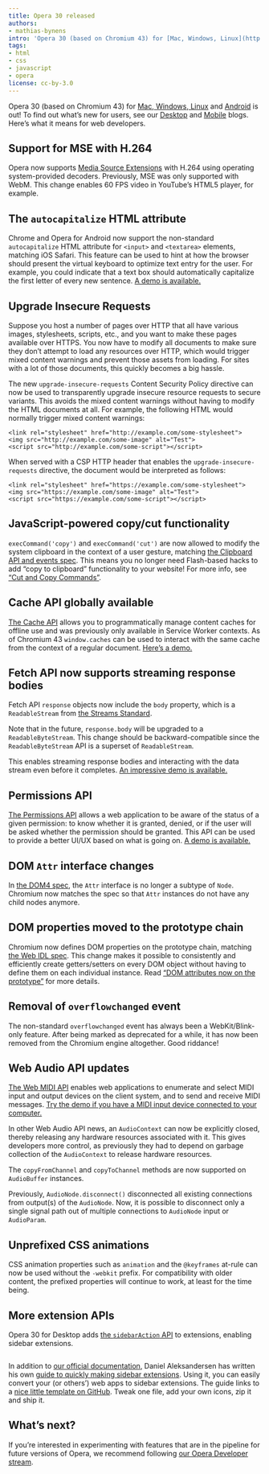 ```yaml
---
title: Opera 30 released
authors:
- mathias-bynens
intro: 'Opera 30 (based on Chromium 43) for [Mac, Windows, Linux](http://www.opera.com/computer) and [Android](http://www.opera.com/mobile/operabrowser/android) is out! To find out what’s new for users, see our [Desktop](http://blogs.opera.com/desktop/2015/06/view-tabs-easier-get-sidebar-extensions-opera-30/) and [Mobile](http://blogs.opera.com/mobile/) blogs. Here’s what it means for web developers.'
tags:
- html
- css
- javascript
- opera
license: cc-by-3.0
---
```


Opera 30 (based on Chromium 43) for [Mac, Windows, Linux](http://www.opera.com/computer) and [Android](http://www.opera.com/mobile/operabrowser/android) is out! To find out what’s new for users, see our [Desktop](http://blogs.opera.com/desktop/2015/06/view-tabs-easier-get-sidebar-extensions-opera-30/) and [Mobile](http://blogs.opera.com/mobile/) blogs. Here’s what it means for web developers.

## Support for MSE with H.264

Opera now supports [Media Source Extensions](https://w3c.github.io/media-source/) with H.264 using operating system-provided decoders. Previously, MSE was only supported with WebM. This change enables 60 FPS video in YouTube’s HTML5 player, for example.

## The `autocapitalize` HTML attribute

Chrome and Opera for Android now support the non-standard `autocapitalize` HTML attribute for `<input>` and `<textarea>` elements, matching iOS Safari. This feature can be used to hint at how the browser should present the virtual keyboard to optimize text entry for the user. For example, you could indicate that a text box should automatically capitalize the first letter of every new sentence. [A demo is available.](https://googlechrome.github.io/samples/autocapitalize/)

## Upgrade Insecure Requests

Suppose you host a number of pages over HTTP that all have various images, stylesheets, scripts, etc., and you want to make these pages available over HTTPS. You now have to modify all documents to make sure they don’t attempt to load any resources over HTTP, which would trigger mixed content warnings and prevent those assets from loading. For sites with a lot of those documents, this quickly becomes a big hassle.

The new `upgrade-insecure-requests` Content Security Policy directive can now be used to transparently upgrade insecure resource requests to secure variants. This avoids the mixed content warnings without having to modify the HTML documents at all. For example, the following HTML would normally trigger mixed content warnings:

	<link rel="stylesheet" href="http://example.com/some-stylesheet">
	<img src="http://example.com/some-image" alt="Test">
	<script src="http://example.com/some-script"></script>

When served with a CSP HTTP header that enables the `upgrade-insecure-requests` directive, the document would be interpreted as follows:

	<link rel="stylesheet" href="https://example.com/some-stylesheet">
	<img src="https://example.com/some-image" alt="Test">
	<script src="https://example.com/some-script"></script>

## JavaScript-powered copy/cut functionality

`execCommand('copy')` and `execCommand('cut')` are now allowed to modify the system clipboard in the context of a user gesture, matching [the Clipboard API and events spec](https://w3c.github.io/clipboard-apis/#event-handlers-that-are-allowed-to-modify-the-clipboard). This means you no longer need Flash-based hacks to add “copy to clipboard” functionality to your website! For more info, see [“Cut and Copy Commands”](http://updates.html5rocks.com/2015/04/cut-and-copy-commands).

## Cache API globally available

[The Cache API](https://slightlyoff.github.io/ServiceWorker/spec/service_worker/#cache-objects) allows you to programmatically manage content caches for offline use and was previously only available in Service Worker contexts. As of Chromium 43 `window.caches` can be used to interact with the same cache from the context of a regular document. [Here’s a demo.](https://googlechrome.github.io/samples/service-worker/window-caches/index.html)

## Fetch API now supports streaming response bodies

Fetch API `response` objects now include the `body` property, which is a `ReadableStream` from [the Streams Standard](https://streams.spec.whatwg.org/).

Note that in the future, `response.body` will be upgraded to a `ReadableByteStream`. This change should be backward-compatible since the `ReadableByteStream` API is a superset of `ReadableStream`.

This enables streaming response bodies and interacting with the data stream even before it completes. [An impressive demo is available.](https://domenic.github.io/streams-demo/)

## Permissions API

[The Permissions API](https://w3c.github.io/permissions/) allows a web application to be aware of the status of a given permission: to know whether it is granted, denied, or if the user will be asked whether the permission should be granted. This API can be used to provide a better UI/UX based on what is going on. [A demo is available.](https://googlechrome.github.io/samples/permissions/)

## DOM `Attr` interface changes

In [the DOM4 spec](http://dom.spec.whatwg.org/#interface-attr), the `Attr` interface is no longer a subtype of `Node`. Chromium now matches the spec so that `Attr` instances do not have any child nodes anymore.

## DOM properties moved to the prototype chain

Chromium now defines DOM properties on the prototype chain, matching [the Web IDL spec](https://heycam.github.io/webidl/). This change makes it possible to consistently and efficiently create getters/setters on every DOM object without having to define them on each individual instance. Read [“DOM attributes now on the prototype”](http://updates.html5rocks.com/2015/04/DOM-attributes-now-on-the-prototype) for more details.

## Removal of `overflowchanged` event

The non-standard `overflowchanged` event has always been a WebKit/Blink-only feature. After being marked as deprecated for a while, it has now been removed from the Chromium engine altogether. Good riddance!

## Web Audio API updates

[The Web MIDI API](https://webaudio.github.io/web-midi-api/) enables web applications to enumerate and select MIDI input and output devices on the client system, and to send and receive MIDI messages. [Try the demo if you have a MIDI input device connected to your computer.](https://webaudiodemos.appspot.com/monosynth/index.html)

In other Web Audio API news, an `AudioContext` can now be explicitly closed, thereby releasing any hardware resources associated with it. This gives developers more control, as previously they had to depend on garbage collection of the `AudioContext` to release hardware resources.

The `copyFromChannel` and `copyToChannel` methods are now supported on `AudioBuffer` instances.

Previously, `AudioNode.disconnect()` disconnected all existing connections from output(s) of the `AudioNode`. Now, it is possible to disconnect only a single signal path out of multiple connections to `AudioNode` input or `AudioParam`.

## Unprefixed CSS animations

CSS animation properties such as `animation` and the `@keyframes` at-rule can now be used without the `-webkit` prefix. For compatibility with older content, the prefixed properties will continue to work, at least for the time being.

## More extension APIs

Opera 30 for Desktop adds [the `sidebarAction` API](https://dev.opera.com/extensions/sidebarAction.html) to extensions, enabling sidebar extensions.

<figure class="figure">
	<img src="{{ page.id }}/sidebar-extension.png" srcset="{{ page.id }}/sidebar-extension@2x.png 2x" alt="" class="figure__media">
</figure>

In addition to [our official documentation](https://dev.opera.com/extensions/tut_sidebar_actions.html), Daniel Aleksandersen has written his own [guide to quickly making sidebar extensions](https://www.aeyoun.com/posts/opera-sidebar-extensions.html). Using it, you can easily convert your (or others’) web apps to sidebar extensions. The guide links to a [nice little template on GitHub](https://github.com/Aeyoun/opera-extension-sidebar-boilerplate). Tweak one file, add your own icons, zip it and ship it.

## What’s next?

If you’re interested in experimenting with features that are in the pipeline for future versions of Opera, we recommend following [our Opera Developer stream](http://www.opera.com/developer).
